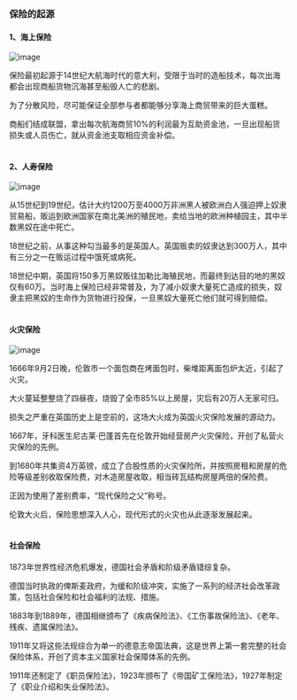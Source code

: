 ### 保险的起源


#### 1、海上保险

![image](https://laowang8123.oss-cn-beijing.aliyuncs.com/%20insurance/%E6%B5%B7%E4%B8%8A%E4%BF%9D%E9%99%A9.png)

保险最初起源于14世纪大航海时代的意大利，受限于当时的造船技术，每次出海都会出现商船货物沉海甚至船毁人亡的悲剧。

为了分散风险，尽可能保证全部参与者都能够分享海上商贸带来的巨大蛋糕。

商船们结成联盟，拿出每次航海商贸10%的利润最为互助资金池，一旦出现船货损失或人员伤亡，就从资金池支取相应资金补偿。
<br><br>


#### 2、人寿保险
![image](https://laowang8123.oss-cn-beijing.aliyuncs.com/%20insurance/%E4%BA%BA%E5%AF%BF%E4%BF%9D%E9%99%A9.png)

从15世纪到19世纪，估计大约1200万至4000万非洲黑人被欧洲白人强迫押上奴隶贸易船，贩运到欧洲国家在南北美洲的殖民地，卖给当地的欧洲种植园主，其中半数黑奴在途中死亡。

18世纪之前，从事这种勾当最多的是英国人。英国贩卖的奴隶达到300万人，其中有三分之一在贩运过程中饿死或病死。

18世纪中期，英国将150多万黑奴贩往加勒比海殖民地，而最终到达目的地的黑奴仅有60万。当时海上保险已经非常普及，为了减小奴隶大量死亡造成的损失，奴隶主把黑奴的生命作为货物进行投保，一旦黑奴大量死亡他们就可得到赔偿。
<br><br>



#### 火灾保险

![image](https://laowang8123.oss-cn-beijing.aliyuncs.com/%20insurance/%E7%81%AB%E7%81%BE%E4%BF%9D%E9%99%A92.png)

1666年9月2日晚，伦敦市一个面包商在烤面包时，柴堆距离面包炉太近，引起了火灾。

大火蔓延整整烧了四昼夜，烧毁了全市85%以上房屋，灾后有20万人无家可归。

损失之严重在英国历史上是空前的，这场大火成为英国火灾保险发展的源动力。

1667年，牙科医生尼古莱·巴蓬首先在伦敦开始经营房产火灾保险，开创了私营火灾保险的先例。

到1680年共集资4万英镑，成立了合股性质的火灾保险所，并按照房租和房屋的危险等级差别收取保险费，对木造房屋收取，相当砖瓦结构房屋两倍的保险费。

正因为使用了差别费率，“现代保险之父”称号。

伦敦大火后，保险思想深入人心，现代形式的火灾也从此逐渐发展起来。
<br><br>


#### 社会保险

1873年世界性经济危机爆发，德国社会矛盾和阶级矛盾错综复杂。

德国当时执政的俾斯麦政府，为缓和阶级冲突，实施了一系列的经济社会改革政策，包括社会保险和社会福利的法规、措施。

1883年到1889年，德国相继颁布了《疾病保险法》、《工伤事故保险法》、《老年、残疾、遗属保险法》。

1911年又将这些法规综合为单一的德意志帝国法典，这是世界上第一套完整的社会保险体系，开创了资本主义国家社会保障体系的先例。

1911年还制定了《职员保险法》，1923年颁布了《帝国矿工保险法》，1927年制定了《职业介绍和失业保险法》。

